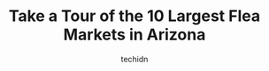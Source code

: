 ---
layout: ampstory
image: https://i0.wp.com/paketmu.com/wp-content/uploads/2023/06/tanque-verde-swap-meet-0-in-arizona-1686366829.jpeg?resize=640,853
author: techidn
featured: false
description: Explore the diverse Flea Market scene in Arizona, home to an incredible selection of 10 establishments catering to every taste. Whether youre in search of iconic favorites or undiscovered t
title: Take a Tour of the 10 Largest Flea Markets in Arizona
cover:
   title: Take a Tour of the 10 Largest Flea Markets in Arizona
   subtitle: RICKPATE
   background: https://paketmu.com/wp-content/uploads/2023/06/tanque-verde-swap-meet-0-in-arizona-1686366829.jpeg

pages: 
 - layout: thirds
   top: <h1>#1 Mesa Market Place Swap Meet</h1>
   bottom: "<p>I loved, loved, loved this market.  Everyone that worked there were so pleasant. You dont find that often anymore. EVERYONE we met were happy, they loved helping and t</p>"
   background: https://paketmu.com/wp-content/uploads/2023/06/tanque-verde-swap-meet-1-in-arizona-1686366829.jpeg
   backgroundblur: true
 - layout: thirds
   top: <h1>#2 Tanque Verde Swap Meet</h1>
   bottom: "<p>I really love this place except for the prices have gone way up. And BEWARE DO NOT USE YOUR DEBIT CARD AT THE PLACE CALLED EL CHAPOS OR SOMETHING LIKE THAT.. BECAUSE SOME</p>"
   background: https://paketmu.com/wp-content/uploads/2023/06/tanque-verde-swap-meet-2-in-arizona-1686366830.jpeg
   cta:
      link: https://paketmu.com/take-a-tour-of-the-10-largest-flea-markets-in-arizona/
      text: Take a Tour of the 10 Largest Flea Markets in Arizona
 - layout: thirds
   top: <h1>#3 Phoenix Park n Swap</h1>
   bottom: "<p>If your looking for something or anything, your gonna find it here.This place gives Texas Traders Village Competition. Both give the consumer many choices.I found a Tuppe</p>"
   background: https://paketmu.com/wp-content/uploads/2023/06/tanque-verde-swap-meet-3-in-arizona-1686366831.jpeg
   cta:
      link: https://paketmu.com/take-a-tour-of-the-10-largest-flea-markets-in-arizona/
      text: Take a Tour of the 10 Largest Flea Markets in Arizona
 - layout: thirds
   top: <h1>#4 Yuma Swap Meet Flea Market and Live Music</h1>
   bottom: "<p>4000 S 4th Ave, Yuma, AZ 85365, United States</p>"
   background: https://images.unsplash.com/photo-1522441815192-d9f04eb0615c?ixlib=rb-4.0.3&ixid=MnwxMjA3fDB8MHxwaG90by1wYWdlfHx8fGVufDB8fHx8&auto=format&fit=crop&w=640&h=853&q=80
   cta:
      link: https://paketmu.com/take-a-tour-of-the-10-largest-flea-markets-in-arizona/
      text: Take a Tour of the 10 Largest Flea Markets in Arizona
 - layout: thirds
   top: <h1>#5 Arizona Market Place</h1>
   bottom: "<p>3351 S Avenue 4 E, Yuma, AZ 85365, United States</p>"
   background: https://images.unsplash.com/photo-1591393223703-56fe1347ac62?ixlib=rb-4.0.3&ixid=MnwxMjA3fDB8MHxwaG90by1wYWdlfHx8fGVufDB8fHx8&auto=format&fit=crop&w=640&h=853&q=80
   cta:
      link: https://paketmu.com/take-a-tour-of-the-10-largest-flea-markets-in-arizona/
      text: Take a Tour of the 10 Largest Flea Markets in Arizona
 - layout: thirds
   top: <h1>#6 Phoenix Marketplace</h1>
   bottom: "<p>6719 W Thomas Rd, Phoenix, AZ 85033, United States</p>"
   background: https://images.unsplash.com/photo-1599422314077-f4dfdaa4cd09?ixlib=rb-4.0.3&ixid=MnwxMjA3fDB8MHxwaG90by1wYWdlfHx8fGVufDB8fHx8&auto=format&fit=crop&w=640&h=853&q=80
   cta:
      link: https://paketmu.com/take-a-tour-of-the-10-largest-flea-markets-in-arizona/
      text: Take a Tour of the 10 Largest Flea Markets in Arizona
 - layout: thirds
   top: <h1>#7 Merchant Square</h1>
   bottom: "<p>1509 N Arizona Ave, Chandler, AZ 85225, United States</p>"
   background: https://images.unsplash.com/photo-1549241520-425e3dfc01cb?ixlib=rb-4.0.3&ixid=MnwxMjA3fDB8MHxwaG90by1wYWdlfHx8fGVufDB8fHx8&auto=format&fit=crop&w=640&h=853&q=80
   cta:
      link: https://paketmu.com/take-a-tour-of-the-10-largest-flea-markets-in-arizona/
      text: Take a Tour of the 10 Largest Flea Markets in Arizona
 - layout: thirds
   middle: Continue reading...
   background: https://images.unsplash.com/photo-1595364397663-fca4f075d796?ixlib=rb-4.0.3&ixid=MnwxMjA3fDB8MHxwaG90by1wYWdlfHx8fGVufDB8fHx8&auto=format&fit=crop&w=640&h=853&q=80
   cta:
      link: https://paketmu.com/take-a-tour-of-the-10-largest-flea-markets-in-arizona/
      text: Take a Tour of the 10 Largest Flea Markets in Arizona
      
---